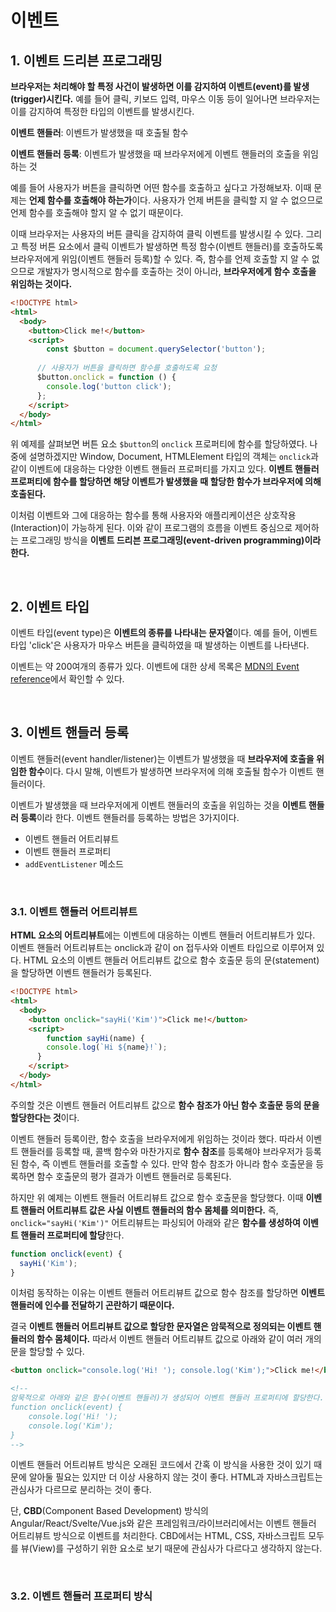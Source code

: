 # 이벤트

## 1. 이벤트 드리븐 프로그래밍

**브라우저는 처리해야 할 특정 사건이 발생하면 이를 감지하여 이벤트(event)를 발생(trigger)시킨다.** 예를 들어 클릭, 키보드 입력, 마우스 이동 등이 일어나면 브라우저는 이를 감지하여 특정한 타입의 이벤트를 발생시킨다.

<strong>이벤트 핸들러</strong>: 이벤트가 발생했을 때 호출될 함수

**이벤트 핸들러 등록**: 이벤트가 발생했을 때 브라우저에게 이벤트 핸들러의 호출을 위임하는 것

예를 들어 사용자가 버튼을 클릭하면 어떤 함수를 호출하고 싶다고 가정해보자. 이때 문제는 **언제 함수를 호출해야 하는가**이다. 사용자가 언제 버튼을 클릭할 지 알 수 없으므로 언제 함수를 호출해야 할지 알 수 없기 때문이다.

이때 브라우저는 사용자의 버튼 클릭을 감지하여 클릭 이벤트를 발생시킬 수 있다. 그리고 특정 버튼 요소에서 클릭 이벤트가 발생하면 특정 함수(이벤트 핸들러)를 호출하도록 브라우저에게 위임(이벤트 핸들러 등록)할 수 있다. 즉, 함수를 언제 호출할 지 알 수 없으므로 개발자가 명시적으로 함수를 호출하는 것이 아니라, **브라우저에게 함수 호출을 위임하는 것이다.**

```html
<!DOCTYPE html>
<html>
  <body>
    <button>Click me!</button>
    <script>
    	const $button = document.querySelector('button');
      
      // 사용자가 버튼을 클릭하면 함수를 호출하도록 요청
      $button.onclick = function () {
        console.log('button click');
      };
    </script>
  </body>
</html>
```

위 예제를 살펴보면 버튼 요소 `$button`의 `onclick` 프로퍼티에 함수를 할당하였다. 나중에 설명하겠지만 Window, Document, HTMLElement 타입의 객체는 `onclick`과 같이 이벤트에 대응하는 다양한 이벤트 핸들러 프로퍼티를 가지고 있다. **이벤트 핸들러 프로퍼티에 함수를 할당하면 해당 이벤트가 발생했을 때 할당한 함수가 브라우저에 의해 호출된다.**

이처럼 이벤트와 그에 대응하는 함수를 통해 사용자와 애플리케이션은 상호작용(Interaction)이 가능하게 된다. 이와 같이 프로그램의 흐름을 이벤트 중심으로 제어하는 프로그래밍 방식을 <strong>이벤트 드리븐 프로그래밍(event-driven programming)이라 한다.</strong>

&nbsp;  

## 2. 이벤트 타입

이벤트 타입(event type)은 **이벤트의 종류를 나타내는 문자열**이다. 예를 들어, 이벤트 타입 'click'은 사용자가 마우스 버튼을 클릭하였을 때 발생하는 이벤트를 나타낸다.

이벤트는 약 200여개의 종류가 있다. 이벤트에 대한 상세 목록은 [MDN의 Event reference](https://developer.mozilla.org/en-US/docs/Web/Events)에서 확인할 수 있다.

&nbsp;  

## 3. 이벤트 핸들러 등록

이벤트 핸들러(event handler/listener)는 이벤트가 발생했을 때 **브라우저에 호출을 위임한 함수**이다. 다시 말해, 이벤트가 발생하면 브라우저에 의해 호출될 함수가 이벤트 핸들러이다.

이벤트가 발생했을 때 브라우저에게 이벤트 핸들러의 호출을 위임하는 것을 **이벤트 핸들러 등록**이라 한다. 이벤트 핸들러를 등록하는 방법은 3가지이다.

* 이벤트 핸들러 어트리뷰트
* 이벤트 핸들러 프로퍼티
* `addEventListener` 메소드

&nbsp;  

### 3.1. 이벤트 핸들러 어트리뷰트

**HTML 요소의 어트리뷰트**에는 이벤트에 대응하는 이벤트 핸들러 어트리뷰트가 있다. 이벤트 핸들러 어트리뷰트는 onclick과 같이 on 접두사와 이벤트 타입으로 이루어져 있다. HTML 요소의 이벤트 핸들러 어트리뷰트 값으로 함수 호출문 등의 문(statement)을 할당하면 이벤트 핸들러가 등록된다.

```html
<!DOCTYPE html>
<html>
  <body>
    <button onclick="sayHi('Kim')">Click me!</button>
    <script>
    	function sayHi(name) {
        console.log(`Hi ${name}!`);
      }
    </script>
  </body>
</html>
```

주의할 것은 이벤트 핸들러 어트리뷰트 값으로 **함수 참조가 아닌 함수 호출문 등의 문을 할당한다는 것**이다.

이벤트 핸들러 등록이란, 함수 호출을 브라우저에게 위임하는 것이라 했다. 따라서 이벤트 핸들러를 등록할 때, 콜백 함수와 마찬가지로 **함수 참조**를 등록해야 브라우저가 등록된 함수, 즉 이벤트 핸들러를 호출할 수 있다. 만약 함수 참조가 아니라 함수 호출문을 등록하면 함수 호출문의 평가 결과가 이벤트 핸들러로 등록된다.

하지만 위 예제는 이벤트 핸들러 어트리뷰트 값으로 함수 호출문을 할당했다. 이때 **이벤트 핸들러 어트리뷰트 값은 사실 이벤트 핸들러의 함수 몸체를 의미한다.** 즉, `onclick="sayHi('Kim')"` 어트리뷰트는 파싱되어 아래와 같은 **함수를 생성하여 이벤트 핸들러 프로퍼티에 할당**한다.

```javascript
function onclick(event) {
  sayHi('Kim');
}
```

이처럼 동작하는 이유는 이벤트 핸들러 어트리뷰트 값으로 함수 참조를 할당하면 **이벤트 핸들러에 인수를 전달하기 곤란하기 때문이다.**

결국 **이벤트 핸들러 어트리뷰트 값으로 할당한 문자열은 암묵적으로 정의되는 이벤트 핸들러의 함수 몸체이다.** 따라서 이벤트 핸들러 어트리뷰트 값으로 아래와 같이 여러 개의 문을 할당할 수 있다.

```html
<button onclick="console.log('Hi! '); console.log('Kim');">Click me!</button>

<!--
암묵적으로 아래와 같은 함수(이벤트 핸들러)가 생성되어 이벤트 핸들러 프로퍼티에 할당한다.
function onclick(event) {
	console.log('Hi! ');
	console.log('Kim');
}
-->
```

이벤트 핸들러 어트리뷰트 방식은 오래된 코드에서 간혹 이 방식을 사용한 것이 있기 때문에 알아둘 필요는 있지만 더 이상 사용하지 않는 것이 좋다. HTML과 자바스크립트는 관심사가 다르므로 분리하는 것이 좋다.

단, **CBD**(Component Based Development) 방식의 Angular/React/Svelte/Vue.js와 같은 프레임워크/라이브러리에서는 이벤트 핸들러 어트리뷰트 방식으로 이벤트를 처리한다. CBD에서는 HTML, CSS, 자바스크립트 모두를 뷰(View)를 구성하기 위한 요소로 보기 때문에 관심사가 다르다고 생각하지 않는다.

&nbsp;  

### 3.2. 이벤트 핸들러 프로퍼티 방식































